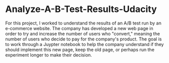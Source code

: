 # Analyze-A-B-Test-Results-Udacity
For this project, I worked to understand the results of an A/B test run by an e-commerce website. The company has developed a new web page in order to try and increase the number of users who "convert," meaning the number of users who decide to pay for the company's product. The goal is to work through a Juypter notebook to help the company understand if they should implement this new page, keep the old page, or perhaps run the experiment longer to make their decision.
